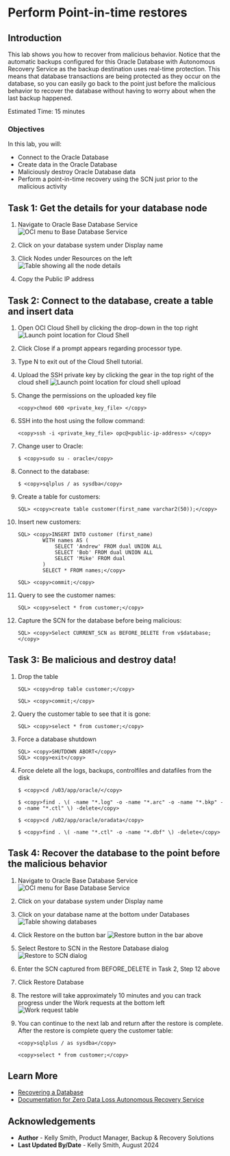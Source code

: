 # Perform Point-in-time restores

## Introduction

This lab shows you how to recover from malicious behavior.  Notice that the automatic backups configured for this Oracle Database with Autonomous Recovery Service as the backup destination uses real-time protection.  This means that database transactions are being protected as they occur on the database, so you can easily go back to the point just before the malicious behavior to recover the database without having to worry about when the last backup happened.

Estimated Time: 15 minutes

### Objectives

In this lab, you will:
* Connect to the Oracle Database
* Create data in the Oracle Database
* Maliciously destroy Oracle Database data
* Perform a point-in-time recovery using the SCN just prior to the malicious activity

## Task 1: Get the details for your database node

1. Navigate to Oracle Base Database Service
    ![OCI menu to Base Database Service](images/ham_basedb.png)

2. Click on your database system under Display name

3. Click Nodes under Resources on the left
    ![Table showing all the node details](images/basedb_public_ip.png)

4. Copy the Public IP address

## Task 2: Connect to the database, create a table and insert data

1. Open OCI Cloud Shell by clicking the drop-down in the top right
    ![Launch point location for Cloud Shell](images/cloud_shell_button.png)

2. Click Close if a prompt appears regarding processor type.

3. Type N to exit out of the Cloud Shell tutorial.

4. Upload the SSH private key by clicking the gear in the top right of the cloud shell
    ![Launch point location for cloud shell upload](images/cloud_shell_upload.png)

5. Change the permissions on the uploaded key file
    ```
    <copy>chmod 600 <private_key_file> </copy>
    ```

6. SSH into the host using the follow command:
    ```
    <copy>ssh -i <private_key_file> opc@<public-ip-address> </copy>
    ```

7. Change user to Oracle:
    ```
    $ <copy>sudo su - oracle</copy>  
    ```
8. Connect to the database:
    ```
    $ <copy>sqlplus / as sysdba</copy> 
    ```

9. Create a table for customers:
    ```
    SQL> <copy>create table customer(first_name varchar2(50));</copy>
    ```
10. Insert new customers:
    ```
    SQL> <copy>INSERT INTO customer (first_name) 
            WITH names AS (
                SELECT 'Andrew' FROM dual UNION ALL
                SELECT 'Bob' FROM dual UNION ALL
                SELECT 'Mike' FROM dual
            )
            SELECT * FROM names;</copy>
    ```
    ```
    SQL> <copy>commit;</copy>
    ```

11. Query to see the customer names:
    ```
    SQL> <copy>select * from customer;</copy>
    ```

12. Capture the SCN for the database before being malicious:
    ```
    SQL> <copy>Select CURRENT_SCN as BEFORE_DELETE from v$database;</copy>
    ```

## Task 3: Be malicious and destroy data!

1. Drop the table
    ```
    SQL> <copy>drop table customer;</copy>
    ```
    ```
    SQL> <copy>commit;</copy>
    ```

2. Query the customer table to see that it is gone:
    ```
    SQL> <copy>select * from customer;</copy>
    ```

3. Force a database shutdown
    ```
    SQL> <copy>SHUTDOWN ABORT</copy>
    SQL> <copy>exit</copy>
    ```

4. Force delete all the logs, backups, controlfiles and datafiles from the disk
    ```
    $ <copy>cd /u03/app/oracle/</copy>
    ```
    ```
    $ <copy>find . \( -name "*.log" -o -name "*.arc" -o -name "*.bkp" -o -name "*.ctl" \) -delete</copy>
    ```
    ```
    $ <copy>cd /u02/app/oracle/oradata</copy>
    ```
    ```
    $ <copy>find . \( -name "*.ctl" -o -name "*.dbf" \) -delete</copy>
    ```

## Task 4: Recover the database to the point before the malicious behavior

1. Navigate to Oracle Base Database Service
    ![OCI menu for Base Database Service](images/ham_basedb.png)

2. Click on your database system under Display name

3. Click on your database name at the bottom under Databases
    ![Table showing databases](images/basedb_database.png)

4. Click Restore on the button bar
    ![Restore button in the bar above](images/basedb_button_bar.png)

5. Select Restore to SCN in the Restore Database dialog
    ![Restore to SCN dialog](images/basedb_restore_dialog.png)

6. Enter the SCN captured from BEFORE_DELETE in Task 2, Step 12 above

7. Click Restore Database

8. The restore will take approximately 10 minutes and you can track progress under the Work requests at the bottom left
    ![Work request table](images/work_request_restore.png)

9. You can continue to the next lab and return after the restore is complete.  After the restore is complete query the customer table:
    ```
    <copy>sqlplus / as sysdba</copy>
    ```
    ```
    <copy>select * from customer;</copy>
    ```


## Learn More

* [Recovering a Database](https://docs.oracle.com/en-us/iaas/recovery-service/doc/recovering-database.html#GUID-6E88692E-FCFA-4CFE-844C-00A79E8D079B)
* [Documentation for Zero Data Loss Autonomous Recovery Service](https://docs.oracle.com/en/cloud/paas/recovery-service/dbrsu/)


## Acknowledgements
* **Author** - Kelly Smith, Product Manager, Backup & Recovery Solutions
* **Last Updated By/Date** - Kelly Smith, August 2024
